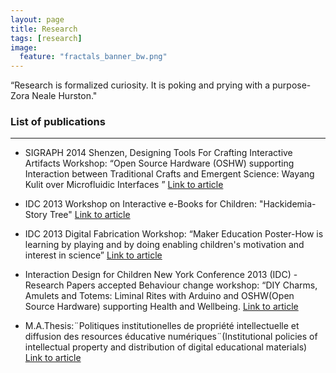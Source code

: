 ```yaml
---
layout: page
title: Research
tags: [research]
image:
  feature: "fractals_banner_bw.png"
---
```


“Research is formalized curiosity. It is poking and prying with a purpose-
Zora Neale Hurston."

### List of publications
***
* SIGRAPH 2014 Shenzen, Designing Tools For Crafting Interactive Artifacts Workshop: “Open Source Hardware (OSHW) supporting Interaction between Traditional Crafts and Emergent Science: Wayang Kulit over Microfluidic Interfaces ”
[Link to article](http://dl.acm.org/citation.cfm?id=2668955)

* IDC 2013 Workshop on Interactive e-Books for Children: "Hackidemia-Story Tree"
[Link to article](bit.ly/idc_storytree)

* IDC 2013 Digital Fabrication Workshop: “Maker Education Poster-How is learning by playing and by doing enabling children's motivation and interest in science”
[Link to article](bit.ly/idc_makeredu)

* Interaction Design for Children New York Conference 2013 (IDC) - Research Papers accepted
Behaviour change workshop: “DIY Charms, Amulets and Totems: Liminal Rites with Arduino and OSHW(Open Source Hardware) supporting Health and Wellbeing.
[Link to article](bit.ly/idc_behaviour)

* M.A.Thesis:¨Politiques institutionelles de propriété intellectuelle et diffusion des resources éducative numériques¨(Institutional policies of intellectual property and distribution of digital educational materials)
[Link to article](bit.ly/thesis-stefania)
